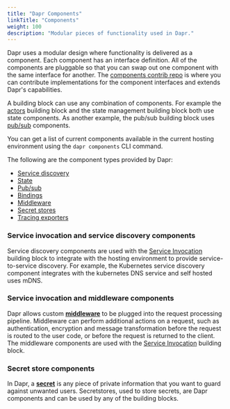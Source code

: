 ```yaml
---
title: "Dapr Components"
linkTitle: "Components"
weight: 100
description: "Modular pieces of functionality used in Dapr."
---
```


Dapr uses a modular design where functionality is delivered as a component. Each component has an interface definition.  All of the components are pluggable so that you can swap out one component with the same interface for another. The [components contrib repo](https://github.com/dapr/components-contrib) is where you can contribute implementations for the component interfaces and extends Dapr's capabilities.
  
 A building block can use any combination of components. For example the [actors](./actors) building block and the state management building block both use state  components.  As another example, the pub/sub building block uses [pub/sub](./publish-subscribe-messaging/README.md) components.

 You can get a list of current components available in the current hosting environment using the `dapr components` CLI command.

 The following are the component types provided by Dapr:

* [Service discovery](https://github.com/dapr/components-contrib/tree/master/nameresolution)
* [State](https://github.com/dapr/components-contrib/tree/master/state)
* [Pub/sub](https://github.com/dapr/components-contrib/tree/master/pubsub)
* [Bindings](https://github.com/dapr/components-contrib/tree/master/bindings)
* [Middleware](https://github.com/dapr/components-contrib/tree/master/middleware)
* [Secret stores](https://github.com/dapr/components-contrib/tree/master/secretstores)
* [Tracing exporters](https://github.com/dapr/components-contrib/tree/master/exporters)

### Service invocation and service discovery components
Service discovery components are used with the [Service Invocation](./service-invocation/README.md) building block to integrate with the hosting environment to provide service-to-service discovery. For example, the Kubernetes service discovery component integrates with the kubernetes DNS service and self hosted uses mDNS.

### Service invocation and middleware components  
Dapr allows custom [**middleware**](./middleware/README.md) to be plugged into the request processing pipeline. Middleware can perform additional actions on a request, such as authentication, encryption and message transformation before the request is routed to the user code, or before the request is returned to the client. The middleware components are used with the [Service Invocation](./service-invocation/README.md) building block.

### Secret store components
In Dapr, a [**secret**](./secrets/README.md) is any piece of private information that you want to guard against unwanted users. Secretstores, used to store secrets, are Dapr components and can be used by any of the building blocks.